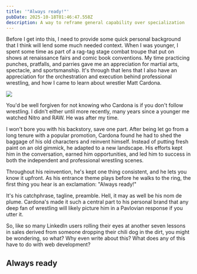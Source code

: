 ```yaml
---
title: '"Always ready!"'
pubDate: 2025-10-18T01:46:47.558Z
description: A way to reframe general capability over specialization
---
```


Before I get into this, I need to provide some quick personal background that I think will lend some much needed context. When I was younger, I spent some time as part of a rag-tag stage combat troupe that put on shows at renaissance fairs and comic book conventions. My time practicing punches, pratfalls, and parries gave me an appreciation for martial arts, spectacle, and sportsmanship. It's through that lens that I also have an appreciation for the orchestration and execution behind professional wrestling, and how I came to learn about wrestler Matt Cardona.

![](/Matt-Cardona-696x392.webp)

You'd be well forgiven for not knowing who Cardona is if you don't follow wrestling. I didn't either until more recently, many years since a younger me watched Nitro and RAW. He was after my time.

I won't bore you with his backstory, save one part. After being let go from a long tenure with a popular promotion, Cardona found he had to shed the baggage of his old characters and reinvent himself. Instead of putting fresh paint on an old gimmick, he adapted to a new landscape. His efforts kept him in the conversation, earned him opportunities, and led him to success in both the independent and professional wrestling scenes.

Throughout his reinvention, he's kept one thing consistent, and he lets you know it upfront. As his entrance theme plays before he walks to the ring, the first thing you hear is an exclamation: "Always ready!"

It's his catchphrase, tagline, preamble. Hell, it may as well be his nom de plume. Cardona's made it such a central part to his personal brand that any deep fan of wrestling will likely picture him in a Pavlovian response if you utter it.

So, like so many LinkedIn users rolling their eyes at another seven lessons in sales derived from someone dropping their chili dog in the dirt, you might be wondering, so what? Why even write about this? What does any of this have to do with web development?

## Always ready
